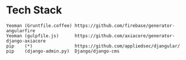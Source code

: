 # Tech Stack

    Yeoman (Gruntfile.coffee) https://github.com/firebase/generator-angularfire
    Yeoman (gulpfile.js)      https://github.com/axiacore/generator-django-axiacore
    pip    (*)                https://github.com/appliedsec/djangular/
    pip    (django-admin.py)  Django/django-cms
